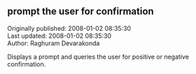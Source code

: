 ## prompt the user for confirmation  
Originally published: 2008-01-02 08:35:30  
Last updated: 2008-01-02 08:35:30  
Author: Raghuram Devarakonda  
  
Displays a prompt and queries the user for positive or negative confirmation.